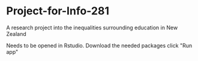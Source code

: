 # Project-for-Info-281
A research project into the inequalities surrounding education in New Zealand 

Needs to be opened in Rstudio. 
Download the needed packages
click "Run app"
